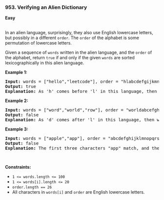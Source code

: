 ### 953. Verifying an Alien Dictionary
**Easy**
<br />
<br />

In an alien language, surprisingly, they also use English lowercase letters, but possibly in a different `order`. The `order` of the alphabet is some permutation of lowercase letters.

Given a sequence of `words` written in the alien language, and the `order` of the alphabet, return `true` if and only if the given `words` are sorted lexicographically in this alien language.
<br />

**Example 1:**

<pre>
<b>Input:</b> words = ["hello","leetcode"], order = "hlabcdefgijkmnopqrstuvwxyz"
<b>Output:</b> true
<b>Explanation:</b> As 'h' comes before 'l' in this language, then the sequence is sorted.
</pre>

**Example 2:**

<pre>
<b>Input:</b> words = ["word","world","row"], order = "worldabcefghijkmnpqstuvxyz"
<b>Output:</b> false
<b>Explanation:</b> As 'd' comes after 'l' in this language, then words[0] > words[1], hence the sequence is unsorted.
</pre>

**Example 3:**

<pre>
<b>Input:</b> words = ["apple","app"], order = "abcdefghijklmnopqrstuvwxyz"
<b>Output:</b> false
<b>Explanation:</b> The first three characters "app" match, and the second string is shorter (in size.) According to lexicographical rules "apple" > "app", because 'l' > '∅', where '∅' is defined as the blank character which is less than any other character [<a href="https://en.wikipedia.org/wiki/Lexicographical_order">More info</a>].
</pre>
<br />

**Constraints:**

- `1 <= words.length <= 100`
- `1 <= words[i].length <= 20`
- `order.length == 26`
- All characters in `words[i]` and `order` are English lowercase letters.